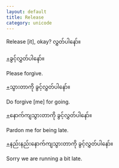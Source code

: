 ```yaml
---
layout: default
title: Release
category: unicode
---
```


<p>Release [it], okay? <span class='mm3'>လွှတ်ပါနော်။</span></p>

<p class='hide-trigger'><a href="#">+</a><span class='mm3'>ခွင့်လွှတ်ပါနော်။</span></p>
<p class='hide-this'>Please forgive.</p>

<p class='hide-trigger'><a href="#">+</a><span class='mm3'>သွားတာကို ခွင့်လွှတ်ပါနော်။</span></p>
<p class='hide-this'>Do forgive [me] for going.</p>

<p class='hide-trigger'><a href="#">+</a><span class='mm3'>နောက်ကျသွားတာကို ခွင့်လွှတ်ပါနော်။</span></p>
<p class='hide-this'>Pardon me for being late.</p>

<p class='hide-trigger'><a href="#">+</a><span class='mm3'>နည်းနည်းနောက်ကျသွားတာကို ခွင့်လွှတ်ပါနော်။</span></p>
<p class='hide-this'>Sorry we are running a bit late.</p>

